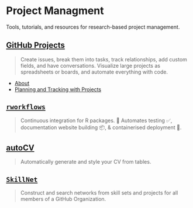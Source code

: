 # Project Managment

Tools, tutorials, and resources for research-based project management.


## [GitHub Projects](https://github.com/features/issues)
> Create issues, break them into tasks, track relationships, add custom fields, and have conversations. Visualize large projects as spreadsheets or boards, and automate everything with code.
- [About](https://docs.github.com/en/issues/planning-and-tracking-with-projects/learning-about-projects/about-projects)
- [Planning and Tracking with Projects](https://docs.github.com/en/issues/planning-and-tracking-with-projects)

## [`rworkflows`](https://github.com/neurogenomics/rworkflows)  
> Continuous integration for R packages. 🔀 Automates testing ✅, documentation website building 📦, & containerised deployment 🐳.

## [autoCV](https://github.com/bschilder/autoCV)  
> Automatically generate and style your CV from tables.

## [`SkillNet`](https://github.com/neurogenomics/SkillNet)  
> Construct and search networks from skill sets and projects for all members of a GitHub Organization.
